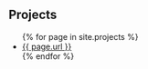 <h2>Projects</h2>
<ul>
{% for page in site.projects %}
  <li><a href="{{ page.title }}">{{ page.url }}</a></li>
{% endfor %}  <!-- page -->
</ul>
